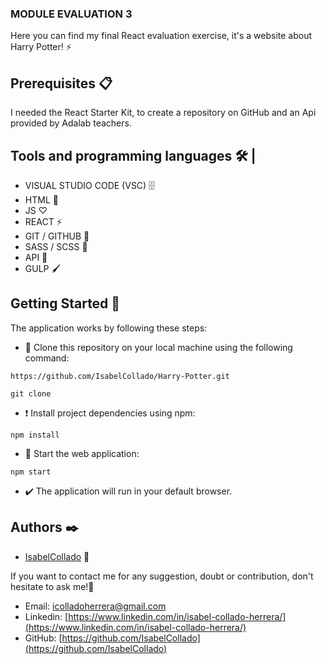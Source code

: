 ### MODULE EVALUATION 3

Here you can find my final React evaluation exercise, it's a website about Harry Potter! ⚡

## Prerequisites 📋

I needed the React Starter Kit, to create a repository on GitHub and an Api provided by Adalab teachers.

## Tools and programming languages 🛠 |

- VISUAL STUDIO CODE (VSC) 🗄️
- HTML 📌
- JS ♡
- REACT ⚡️
- GIT / GITHUB 📂
- SASS / SCSS 🔗
- API 🔎
- GULP 🖌️

## Getting Started 🚀

The application works by following these steps:

- 📍 Clone this repository on your local machine using the following command:

```
https://github.com/IsabelCollado/Harry-Potter.git
```

```
git clone
```

- ❗ Install project dependencies using npm:

```
npm install
```

- 🚀 Start the web application:

```
npm start
```

- ✔️ The application will run in your default browser.

## Authors ✒️

- [IsabelCollado](https://www.github.com/IsabelCollado) 🌺

If you want to contact me for any suggestion, doubt or contribution, don't hesitate to ask me!💬

- Email: [icolladoherrera@gmail.com](icolladoherrera@gamil.com)
- Linkedin: [https://www.linkedin.com/in/isabel-collado-herrera/](https://www.linkedin.com/in/isabel-collado-herrera/)
- GitHub: [https://github.com/IsabelCollado](https://github.com/IsabelCollado)

